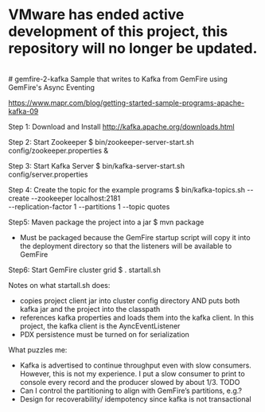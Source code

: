 <h1> VMware has ended active development of this project, this repository will no longer be updated.</h1><br># gemfire-2-kafka
Sample that writes to Kafka from GemFire using GemFire's Async Eventing


https://www.mapr.com/blog/getting-started-sample-programs-apache-kafka-09

Step 1: Download and Install
http://kafka.apache.org/downloads.html

Step 2: Start Zookeeper
$ bin/zookeeper-server-start.sh config/zookeeper.properties &

Step 3: Start Kafka Server
$ bin/kafka-server-start.sh config/server.properties

Step 4: Create the topic for the example programs
$ bin/kafka-topics.sh --create --zookeeper localhost:2181 \
--replication-factor 1 --partitions 1 --topic quotes

Step5: Maven package the project into a jar
$ mvn package
- Must be packaged because the GemFire startup script will copy it into the deployment directory so that the listeners will be available to GemFire

Step6: Start GemFire cluster
grid $ . startall.sh

Notes on what startall.sh does:
- copies project client jar into cluster config directory AND puts both kafka jar and the project into the classpath
- references kafka properties and loads them into the kafka client. In this project, the kafka client is the AyncEventListener
- PDX persistence must be turned on for serialization

What puzzles me:
- Kafka is advertised to continue throughput even with slow consumers. However, this is not my experience. I put a slow consumer to print to console every record and the producer slowed by about 1/3. TODO
- Can I control the partitioning to align with GemFire’s partitions, e.g.?
- Design for recoverability/ idempotency since kafka is not transactional
